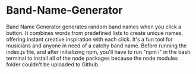 # Band-Name-Generator
Band Name Generator generates random band names when you click a button. It combines words from predefined lists to create unique names, offering instant creative inspiration with each click. It's a fun tool for musicians and anyone in need of a catchy band name.
Before running the index.js file, and after initializing npm, you'll have to run "npm i" in the bash terminal to install all of the node packages because the node modules folder couldn't be uploaded to Github.
